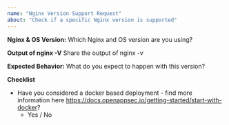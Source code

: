 ```yaml
---
name: "Nginx Version Support Request"
about: "Check if a specific Nginx version is supported"
---
```


**Nginx & OS Version:**
Which Nginx and OS version are you using? 

**Output of nginx -V**
Share the output of nginx -v

**Expected Behavior:**
What do you expect to happen with this version?

**Checklist**
- Have you considered a docker based deployment - find more information here https://docs.openappsec.io/getting-started/start-with-docker?
  - Yes / No
